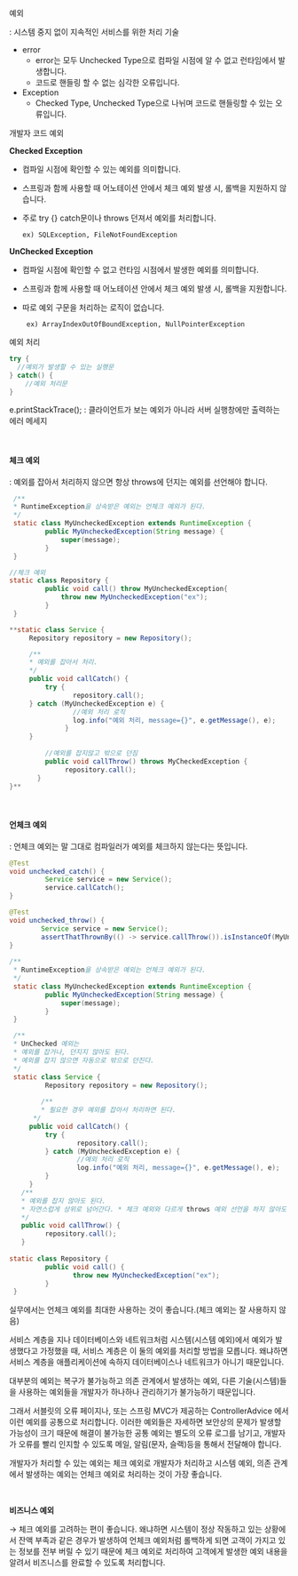 
예외 

: 시스템 중지 없이 지속적인 서비스를 위한 처리 기술 

- error
    - error는 모두 Unchecked Type으로 컴파일 시점에 알 수 없고 런타임에서 발생합니다.
    - 코드로 핸들링 할 수 없는 심각한 오류입니다.
- Exception
    - Checked Type, Unchecked Type으로 나뉘며 코드로 핸들링할 수 있는 오류입니다.

개발자 코드 예외

**Checked Exception**

- 컴파일 시점에 확인할 수 있는 예외를 의미합니다.
- 스프링과 함께 사용할 때 어노테이션 안에서 체크 예외 발생 시, 롤백을 지원하지 않습니다.
- 주로 try {} catch문이나 throws 던져서 예외를 처리합니다.
    
      ex) SQLException, FileNotFoundException
    

**UnChecked Exception**

- 컴파일 시점에 확인할 수 없고 런타임 시점에서 발생한 예외를 의미합니다.
- 스프링과 함께 사용할 때 어노테이션 안에서 체크 예외 발생 시, 롤백을 지원합니다.
- 따로 예외 구문을 처리하는 로직이 없습니다.

       ex) ArrayIndexOutOfBoundException, NullPointerException

예외 처리

```java
try { 
  //예외가 발생할 수 있는 실행문 		 
} catch() {
	//예외 처리문
}
```

e.printStackTrace();
: 클라이언트가 보는 예외가 아니라 서버 실행창에만 출력하는 에러 메세지

<br>

#### 체크 예외 

: 예외를 잡아서 처리하지 않으면 항상 throws에 던지는 예외를 선언해야 합니다.

```java
 /**
 * RuntimeException을 상속받은 예외는 언체크 예외가 된다.
 */
 static class MyUncheckedException extends RuntimeException {
		 public MyUncheckedException(String message) {
			 super(message);
		 }
 }

//체크 예외
static class Repository {
		 public void call() throw MyUncheckedException{
			 throw new MyUncheckedException("ex");
		 }
 }

**static class Service {
	 Repository repository = new Repository();

	 /**
	 * 예외를 잡아서 처리.
	 */
	 public void callCatch() {
		 try {
				repository.call();
  	 } catch (MyUncheckedException e) {
				//예외 처리 로직
				log.info("예외 처리, message={}", e.getMessage(), e);
			  }
     }
		
		 //예외를 잡지않고 밖으로 던짐 
		 public void callThrow() throws MyCheckedException {
			  repository.call();
	   }
}**
```
<br>


#### 언체크 예외

: 언체크 예외는 말 그대로 컴파일러가 예외를 체크하지 않는다는 뜻입니다. 

```java
@Test
void unchecked_catch() {
		 Service service = new Service();
		 service.callCatch();
} 

@Test
void unchecked_throw() {
		Service service = new Service();
		assertThatThrownBy(() -> service.callThrow()).isInstanceOf(MyUncheckedException.class);
}
 
/**
 * RuntimeException을 상속받은 예외는 언체크 예외가 된다.
 */
 static class MyUncheckedException extends RuntimeException {
		 public MyUncheckedException(String message) {
			 super(message);
		 }
 }

 /**
 * UnChecked 예외는
 * 예외를 잡거나, 던지지 않아도 된다.
 * 예외를 잡지 않으면 자동으로 밖으로 던진다.
 */
 static class Service {
		 Repository repository = new Repository();
 
		/**
		* 필요한 경우 예외를 잡아서 처리하면 된다.
	  */
	 public void callCatch() {
		 try {
				 repository.call();
		 } catch (MyUncheckedException e) {
				 //예외 처리 로직
				 log.info("예외 처리, message={}", e.getMessage(), e);
		 }
	 }
   /**
   * 예외를 잡지 않아도 된다. 
   * 자연스럽게 상위로 넘어간다. * 체크 예외와 다르게 throws 예외 선언을 하지 않아도 된다.
   */
   public void callThrow() {
		 repository.call();
   }
 
static class Repository {
		 public void call() { 
				throw new MyUncheckedException("ex");
		 }
 }
```

실무에서는 언체크 예외를 최대한 사용하는 것이 좋습니다.(체크 예외는 잘 사용하지 않음)

서비스 계층을 지나 데이터베이스와 네트워크처럼 시스템(시스템 예외)에서 예외가 발생했다고 가정했을 때, 서비스 계층은 이 둘의 예외를 처리할 방법을 모릅니다. 왜냐하면 서비스 계층을 애플리케이션에 속하지 데이터베이스나 네트워크가 아니기 때문입니다. 

대부분의 예외는 복구가 불가능하고 의존 관계에서 발생하는 예외, 다른 기술(시스템)들을 사용하는 예외들을 개발자가 하나하나 관리하기가 불가능하기 때문입니다. 

그래서 서블릿의 오류 페이지나, 또는 스프링 MVC가 제공하는 ControllerAdvice 에서 이런 예외를 공통으로 처리합니다. 이러한 예외들은 자세하면 보안상의 문제가 발생할 가능성이 크기 때문에  해결이 불가능한 공통 예외는 별도의 오류 로그를 남기고, 개발자가 오류를 빨리 인지할 수 있도록 메일, 알림(문자, 슬랙)등을 통해서 전달해야 합니다. 


개발자가 처리할 수 있는 예외는 체크 예외로 개발자가 처리하고 시스템 예외, 의존 관계에서 발생하는 예외는 언체크 예외로 처리하는 것이 가장 좋습니다. 

<br>

**비즈니스 예외** 

→ 체크 예외를 고려하는 편이 좋습니다. 왜냐하면 시스템이 정상 작동하고 있는 상황에서 잔액 부족과 같은 경우가 발생하여 언체크 예외처럼 롤백하게 되면 고객이 가지고 있는 정보를 전부 버릴 수 있기 때문에 체크 예외로 처리하여 고객에게 발생한 예외 내용을 알려서 비즈니스를 완료할 수 있도록 처리합니다.
